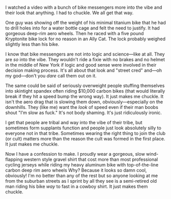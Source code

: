 I watched a video with a bunch of bike messengers more into the vibe and their look that anything. I had to chuckle. We all get that way.

One guy was showing off the weight of his minimal titanium bike that he had to drill holes into for a water bottle cage and felt the need to justify. It had gorgeous deep-rim aero wheels. Then he raced with a five pound Kryptonite bike lock for no reason in an Ally Cat. The lock probably weighed slightly less than his bike.

I know that bike messengers are not into logic and science—like at all. They are _so_ into the vibe. They wouldn't ride a fixie with no brakes and no helmet in the middle of New York if logic and good sense were involved in their decision making process. It's all about that look and "street cred" and—oh my god—don't you _dare_ call them out on it.

The same could be said of seriously overweight people stuffing themselves into skintight spandex often riding $10,000 carbon bikes (that would literally break if they hit a speed bump the wrong way). It just makes me chuckle.  It isn't the aero drag that is slowing them down, obviously—especially on the downhills. They (like me) want the _look_ of speed even if their man boobs shout "I'm slow as fuck." It's not body shaming. It's just ridiculously ironic.

I get that people are tribal and way into the vibe of their tribe, but sometimes form supplants function and people just look absolutely silly to everyone not in that tribe. Sometimes wearing the right thing to join the club (or cult) matters more than the reason the cult was formed in the first place. It just makes me chuckle.

Now I have a confession to make. I proudly wear a gorgeous, slow wind-flapping western style gravel shirt that cost more than most professional cycling jerseys while riding my heavy aluminum bike with top-of-the-line carbon deep rim aero wheels Why? Because it looks so damn cool, obviously! I'm no better than any of the rest but so anyone looking at me from the suburban streets as I sprint by all they see is a semi-retired old man riding his bike _way_ to fast in a cowboy shirt. It just makes them chuckle.